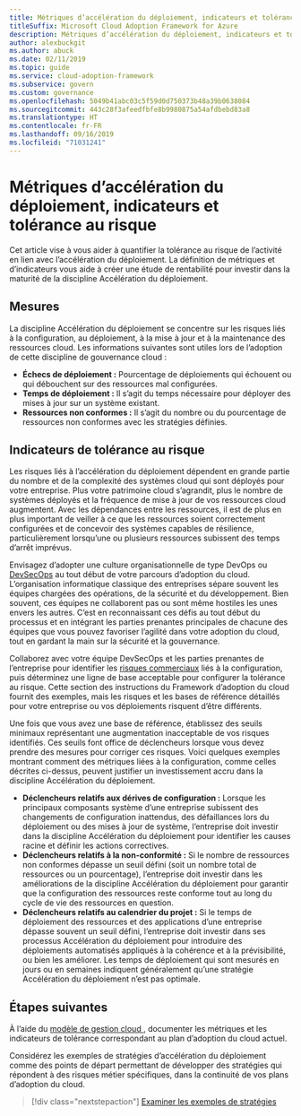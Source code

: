 ```yaml
---
title: Métriques d’accélération du déploiement, indicateurs et tolérance au risque
titleSuffix: Microsoft Cloud Adoption Framework for Azure
description: Métriques d’accélération du déploiement, indicateurs et tolérance au risque
author: alexbuckgit
ms.author: abuck
ms.date: 02/11/2019
ms.topic: guide
ms.service: cloud-adoption-framework
ms.subservice: govern
ms.custom: governance
ms.openlocfilehash: 5049b41abc03c5f59d0d750373b48a39b0638084
ms.sourcegitcommit: 443c28f3afeedfbfe8b9980875a54afdbebd83a8
ms.translationtype: HT
ms.contentlocale: fr-FR
ms.lasthandoff: 09/16/2019
ms.locfileid: "71031241"
---
```

# <a name="deployment-acceleration-metrics-indicators-and-risk-tolerance"></a>Métriques d’accélération du déploiement, indicateurs et tolérance au risque

Cet article vise à vous aider à quantifier la tolérance au risque de l’activité en lien avec l’accélération du déploiement. La définition de métriques et d’indicateurs vous aide à créer une étude de rentabilité pour investir dans la maturité de la discipline Accélération du déploiement.

## <a name="metrics"></a>Mesures

La discipline Accélération du déploiement se concentre sur les risques liés à la configuration, au déploiement, à la mise à jour et à la maintenance des ressources cloud. Les informations suivantes sont utiles lors de l’adoption de cette discipline de gouvernance cloud :

- **Échecs de déploiement :** Pourcentage de déploiements qui échouent ou qui débouchent sur des ressources mal configurées.
- **Temps de déploiement :** Il s’agit du temps nécessaire pour déployer des mises à jour sur un système existant.
- **Ressources non conformes :** Il s’agit du nombre ou du pourcentage de ressources non conformes avec les stratégies définies.

## <a name="risk-tolerance-indicators"></a>Indicateurs de tolérance au risque

Les risques liés à l’accélération du déploiement dépendent en grande partie du nombre et de la complexité des systèmes cloud qui sont déployés pour votre entreprise. Plus votre patrimoine cloud s’agrandit, plus le nombre de systèmes déployés et la fréquence de mise à jour de vos ressources cloud augmentent. Avec les dépendances entre les ressources, il est de plus en plus important de veiller à ce que les ressources soient correctement configurées et de concevoir des systèmes capables de résilience, particulièrement lorsqu’une ou plusieurs ressources subissent des temps d’arrêt imprévus.

<!-- "en-us" location is required for the URL below. -->

Envisagez d’adopter une culture organisationnelle de type DevOps ou [DevSecOps](https://www.microsoft.com/en-us/securityengineering/devsecops) au tout début de votre parcours d’adoption du cloud. L’organisation informatique classique des entreprises sépare souvent les équipes chargées des opérations, de la sécurité et du développement. Bien souvent, ces équipes ne collaborent pas ou sont même hostiles les unes envers les autres. C’est en reconnaissant ces défis au tout début du processus et en intégrant les parties prenantes principales de chacune des équipes que vous pouvez favoriser l’agilité dans votre adoption du cloud, tout en gardant la main sur la sécurité et la gouvernance.

Collaborez avec votre équipe DevSecOps et les parties prenantes de l’entreprise pour identifier les [risques commerciaux](./business-risks.md) liés à la configuration, puis déterminez une ligne de base acceptable pour configurer la tolérance au risque. Cette section des instructions du Framework d’adoption du cloud fournit des exemples, mais les risques et les bases de référence détaillés pour votre entreprise ou vos déploiements risquent d’être différents.

Une fois que vous avez une base de référence, établissez des seuils minimaux représentant une augmentation inacceptable de vos risques identifiés. Ces seuils font office de déclencheurs lorsque vous devez prendre des mesures pour corriger ces risques. Voici quelques exemples montrant comment des métriques liées à la configuration, comme celles décrites ci-dessus, peuvent justifier un investissement accru dans la discipline Accélération du déploiement.

- **Déclencheurs relatifs aux dérives de configuration :** Lorsque les principaux composants système d’une entreprise subissent des changements de configuration inattendus, des défaillances lors du déploiement ou des mises à jour de système, l’entreprise doit investir dans la discipline Accélération du déploiement pour identifier les causes racine et définir les actions correctives.
- **Déclencheurs relatifs à la non-conformité :** Si le nombre de ressources non conformes dépasse un seuil défini (soit un nombre total de ressources ou un pourcentage), l’entreprise doit investir dans les améliorations de la discipline Accélération du déploiement pour garantir que la configuration des ressources reste conforme tout au long du cycle de vie des ressources en question.
- **Déclencheurs relatifs au calendrier du projet :** Si le temps de déploiement des ressources et des applications d’une entreprise dépasse souvent un seuil défini, l’entreprise doit investir dans ses processus Accélération du déploiement pour introduire des déploiements automatisés appliqués à la cohérence et à la prévisibilité, ou bien les améliorer. Les temps de déploiement qui sont mesurés en jours ou en semaines indiquent généralement qu’une stratégie Accélération du déploiement n’est pas optimale.

## <a name="next-steps"></a>Étapes suivantes

À l’aide du [modèle de gestion cloud ](./template.md), documenter les métriques et les indicateurs de tolérance correspondant au plan d’adoption du cloud actuel.

Considérez les exemples de stratégies d’accélération du déploiement comme des points de départ permettant de développer des stratégies qui répondent à des risques métier spécifiques, dans la continuité de vos plans d’adoption du cloud.

> [!div class="nextstepaction"]
> [Examiner les exemples de stratégies](./policy-statements.md)
